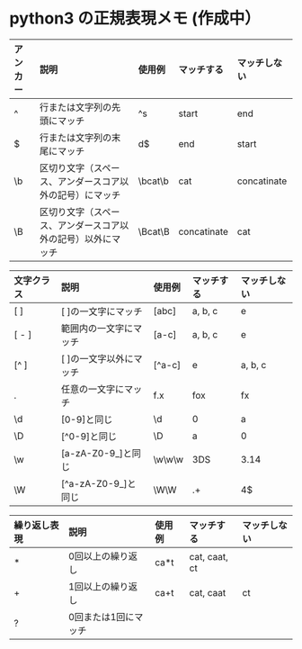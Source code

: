 # python3 の正規表現メモ (作成中）

|アンカー|説明|使用例|マッチする|マッチしない|
|:---|:---|:---|:---|:---|
^|行または文字列の先頭にマッチ|^s|start|end|
$|行または文字列の末尾にマッチ|d$|end|start|
\b|区切り文字（スペース、アンダースコア以外の記号）にマッチ|\bcat\b|cat|concatinate|
\B|区切り文字（スペース、アンダースコア以外の記号）以外にマッチ|\Bcat\B|concatinate|cat|

|文字クラス|説明|使用例|マッチする|マッチしない|
|:---|:---|:---|:---|:---|
[ ]|[ ]の一文字にマッチ|[abc]|a, b, c|e|
[ - ]|範囲内の一文字にマッチ|[a-c]|a, b, c|e|
[^ ]|[ ]の一文字以外にマッチ|[^a-c]|e|a, b, c|
.|任意の一文字にマッチ|f.x|fox|fx|
\d|[0-9]と同じ|\d|0|a|
\D|[^0-9]と同じ|\D|a|0|
\w|[a-zA-Z0-9\_]と同じ|\w\w\w|3DS|3.14|
\W|[^a-zA-Z0-9\_]と同じ|\W\W|.+|4$|

|繰り返し表現|説明|使用例|マッチする|マッチしない|
|:---|:---|:---|:---|:---|
\*|0回以上の繰り返し|ca\*t|cat, caat, ct||
+|1回以上の繰り返し|ca+t|cat, caat|ct|
?|0回または1回にマッチ
